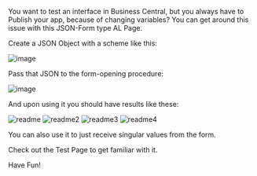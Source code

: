 You want to test an interface in Business Central, but you always have to Publish your app, because of changing variables?
You can get around this issue with this JSON-Form type AL Page.

Create a JSON Object with a scheme like this:

![image](https://github.com/pandorafromtheothers/JSON-Form-Page-for-Business-Central-AL/assets/115832798/34dda0a7-0338-4a72-9712-d243010d5d15)

Pass that JSON to the form-opening procedure:

![image](https://github.com/pandorafromtheothers/JSON-Form-Page-for-Business-Central-AL/assets/115832798/bab29ce5-1f46-4383-9742-707d40e096db)

And upon using it you should have results like these:

![readme](https://github.com/pandorafromtheothers/JSON-Form-Page-for-Business-Central-AL/assets/115832798/ec65a95a-3716-4d56-a902-e941899eb533)
![readme2](https://github.com/pandorafromtheothers/JSON-Form-Page-for-Business-Central-AL/assets/115832798/b7fa5ba2-43b6-4c38-8fc4-2a2df80bfb76)
![readme3](https://github.com/pandorafromtheothers/JSON-Form-Page-for-Business-Central-AL/assets/115832798/a0b9e3c2-363c-4107-8443-3c6b0e1c8145)
![readme4](https://github.com/pandorafromtheothers/JSON-Form-Page-for-Business-Central-AL/assets/115832798/53106d5a-c2cb-4e31-bbec-a2fc7edd7c4e)

You can also use it to just receive singular values from the form.

Check out the Test Page to get familiar with it.

Have Fun!
